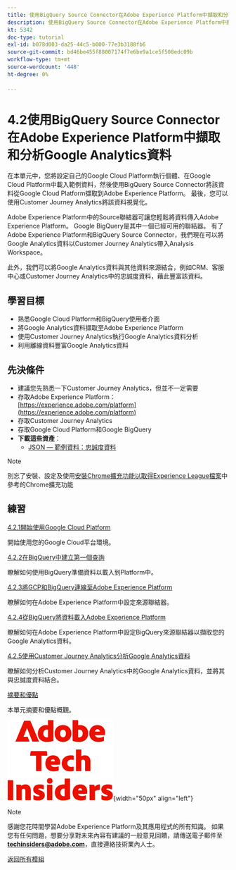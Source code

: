 ```yaml
---
title: 使用BigQuery Source Connector在Adobe Experience Platform中擷取和分析Google Analytics資料
description: 使用BigQuery Source Connector在Adobe Experience Platform中擷取和分析Google Analytics資料
kt: 5342
doc-type: tutorial
exl-id: b078d003-da25-44c5-b000-77e3b3188fb6
source-git-commit: bd46be455f88007174f7e6be9a1ce5f508edc09b
workflow-type: tm+mt
source-wordcount: '448'
ht-degree: 0%

---
```


# 4.2使用BigQuery Source Connector在Adobe Experience Platform中擷取和分析Google Analytics資料

在本單元中，您將設定自己的Google Cloud Platform執行個體、在Google Cloud Platform中載入範例資料，然後使用BigQuery Source Connector將該資料從Google Cloud Platform擷取到Adobe Experience Platform。 最後，您可以使用Customer Journey Analytics將該資料視覺化。

Adobe Experience Platform中的Source聯結器可讓您輕鬆將資料傳入Adobe Experience Platform。 Google BigQuery是其中一個已經可用的聯結器。 有了Adobe Experience Platform和BigQuery Source Connector，我們現在可以將Google Analytics資料以Customer Journey Analytics帶入Analysis Workspace。

此外，我們可以將Google Analytics資料與其他資料來源結合，例如CRM、客服中心或Customer Journey Analytics中的忠誠度資料，藉此豐富該資料。

## 學習目標

- 熟悉Google Cloud Platform和BigQuery使用者介面
- 將Google Analytics資料擷取至Adobe Experience Platform
- 使用Customer Journey Analytics執行Google Analytics資料分析
- 利用離線資料豐富Google Analytics資料

## 先決條件

- 建議您先熟悉一下Customer Journey Analytics，但並不一定需要
- 存取Adobe Experience Platform： [https://experience.adobe.com/platform](https://experience.adobe.com/platform)
- 存取Customer Journey Analytics
- 存取Google Cloud Platform和Google BigQuery
- **下載這些資產**：
   - [JSON — 範例資料：忠誠度資料](./../../../assets/json/bqLoyalty.json)

>[!NOTE]
>
>別忘了安裝、設定及使用[安裝Chrome擴充功能以取得Experience League檔案](../../gettingstarted/gettingstarted/ex1.md)中參考的Chrome擴充功能

## 練習

[4.2.1開始使用Google Cloud Platform](./ex1.md)

開始使用您的Google Cloud平台環境。

[4.2.2在BigQuery中建立第一個查詢](./ex2.md)

瞭解如何使用BigQuery準備資料以載入到Platform中。

[4.2.3將GCP和BigQuery連線至Adobe Experience Platform](./ex3.md)

瞭解如何在Adobe Experience Platform中設定來源聯結器。

[4.2.4從BigQuery將資料載入Adobe Experience Platform](./ex4.md)

瞭解如何在Adobe Experience Platform中設定BigQuery來源聯結器以擷取您的Google Analytics資料。

[4.2.5使用Customer Journey Analytics分析Google Analytics資料](./ex5.md)

瞭解如何分析Customer Journey Analytics中的Google Analytics資料，並將其與忠誠度資料結合。

[摘要和優點](./summary.md)

本單元摘要和優點概觀。

![技術內部人士](./../../../assets/images/techinsiders.png){width="50px" align="left"}

>[!NOTE]
>
>感謝您花時間學習Adobe Experience Platform及其應用程式的所有知識。 如果您有任何問題，想要分享對未來內容有建議的一般意見回饋，請傳送電子郵件至&#x200B;**techinsiders@adobe.com**，直接連絡技術業內人士。

[返回所有模組](../../../overview.md)

